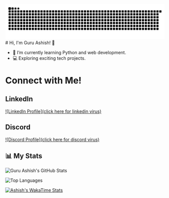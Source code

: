 <img src="https://github.com/guruashish-dev/guruashish-dev/blob/output/snake.svg" alt="Snake animation" />
# Hi, I'm Guru Ashish! 👋

- 🌱 I’m currently learning Python and web development.
- 💻 Exploring exciting tech projects.
# Connect with Me!

## LinkedIn
[![LinkedIn Profile](click here for linkedin virus)](https://www.linkedin.com/in/guru-ashish-patnaik-b689b6325/)

## Discord
[![Discord Profile](click here for discord virus)](https://discordapp.com/users/y762013746687115343)


## 📊 My Stats

![Guru Ashish's GitHub Stats](https://github-readme-stats.vercel.app/api?username=guruashish-dev&show_icons=true&theme=radical)

![Top Languages](https://github-readme-stats.vercel.app/api/top-langs/?username=guruashish-dev&layout=compact&theme=radical)

[![Ashish's WakaTime Stats](https://github-readme-stats.vercel.app/api/wakatime?username=guruashish-dev&langs_count=5)](https://github.com/guruashish-dev/github-readme-stats)
